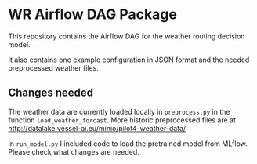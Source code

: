 # WR Airflow DAG Package
This repository contains the Airflow DAG for the weather routing decision model.

It also contains one example configuration in JSON format and the needed preprocessed weather files.

## Changes needed
The weather data are currently loaded locally in `preprocess.py` in the function `load_weather_forcast`. More historic preprocessed files are at http://datalake.vessel-ai.eu/minio/pilot4-weather-data/

In `run_model.py` I included code to load the pretrained model from MLflow. Please check what changes are needed.